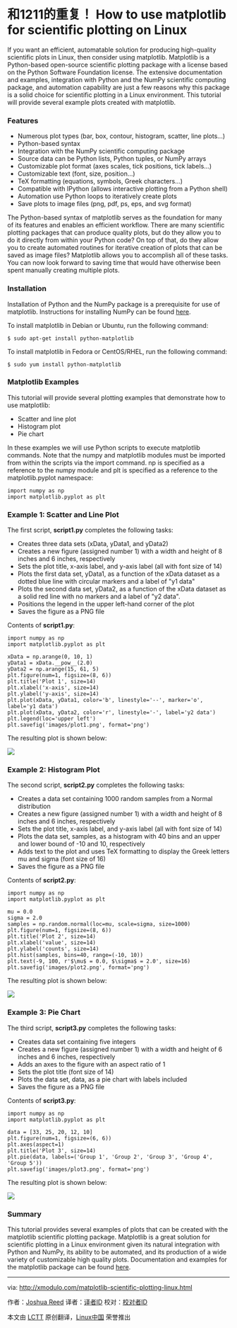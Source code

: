 和1211的重复！
How to use matplotlib for scientific plotting on Linux
================================================================================
If you want an efficient, automatable solution for producing high-quality scientific plots in Linux, then consider using matplotlib. Matplotlib is a Python-based open-source scientific plotting package with a license based on the Python Software Foundation license. The extensive documentation and examples, integration with Python and the NumPy scientific computing package, and automation capability are just a few reasons why this package is a solid choice for scientific plotting in a Linux environment. This tutorial will provide several example plots created with matplotlib.

### Features ###

- Numerous plot types (bar, box, contour, histogram, scatter, line plots...)
- Python-based syntax
- Integration with the NumPy scientific computing package
- Source data can be Python lists, Python tuples, or NumPy arrays
- Customizable plot format (axes scales, tick positions, tick labels...)
- Customizable text (font, size, position...)
- TeX formatting (equations, symbols, Greek characters...)
- Compatible with IPython (allows interactive plotting from a Python shell)
- Automation use Python loops to iteratively create plots
- Save plots to image files (png, pdf, ps, eps, and svg format)

The Python-based syntax of matplotlib serves as the foundation for many of its features and enables an efficient workflow. There are many scientific plotting packages that can produce quality plots, but do they allow you to do it directly from within your Python code? On top of that, do they allow you to create automated routines for iterative creation of plots that can be saved as image files? Matplotlib allows you to accomplish all of these tasks. You can now look forward to saving time that would have otherwise been spent manually creating multiple plots.

### Installation ###

Installation of Python and the NumPy package is a prerequisite for use of matplotlib. Instructions for installing NumPy can be found [here][1].

To install matplotlib in Debian or Ubuntu, run the following command:

    $ sudo apt-get install python-matplotlib 

To install matplotlib in Fedora or CentOS/RHEL, run the following command:

    $ sudo yum install python-matplotlib 

### Matplotlib Examples ###

This tutorial will provide several plotting examples that demonstrate how to use matplotlib:

- Scatter and line plot
- Histogram plot
- Pie chart

In these examples we will use Python scripts to execute matplotlib commands. Note that the numpy and matplotlib modules must be imported from within the scripts via the import command. np is specified as a reference to the numpy module and plt is specified as a reference to the matplotlib.pyplot namespace:

    import numpy as np
    import matplotlib.pyplot as plt

### Example 1: Scatter and Line Plot ###

The first script, **script1.py** completes the following tasks:

- Creates three data sets (xData, yData1, and yData2)
- Creates a new figure (assigned number 1) with a width and height of 8 inches and 6 inches, respectively
- Sets the plot title, x-axis label, and y-axis label (all with font size of 14)
- Plots the first data set, yData1, as a function of the xData dataset as a dotted blue line with circular markers and a label of "y1 data"
- Plots the second data set, yData2, as a function of the xData dataset as a solid red line with no markers and a label of "y2 data".
- Positions the legend in the upper left-hand corner of the plot
- Saves the figure as a PNG file

Contents of **script1.py**:

    import numpy as np
    import matplotlib.pyplot as plt
     
    xData = np.arange(0, 10, 1)
    yData1 = xData.__pow__(2.0)
    yData2 = np.arange(15, 61, 5)
    plt.figure(num=1, figsize=(8, 6))
    plt.title('Plot 1', size=14)
    plt.xlabel('x-axis', size=14)
    plt.ylabel('y-axis', size=14)
    plt.plot(xData, yData1, color='b', linestyle='--', marker='o', label='y1 data')
    plt.plot(xData, yData2, color='r', linestyle='-', label='y2 data')
    plt.legend(loc='upper left')
    plt.savefig('images/plot1.png', format='png')

The resulting plot is shown below:

![](https://farm8.staticflickr.com/7529/15927002365_f5ae11cf02_z.jpg)

### Example 2: Histogram Plot ###

The second script, **script2.py** completes the following tasks:

- Creates a data set containing 1000 random samples from a Normal distribution
- Creates a new figure (assigned number 1) with a width and height of 8 inches and 6 inches, respectively
- Sets the plot title, x-axis label, and y-axis label (all with font size of 14)
- Plots the data set, samples, as a histogram with 40 bins and an upper and lower bound of -10 and 10, respectively
- Adds text to the plot and uses TeX formatting to display the Greek letters mu and sigma (font size of 16)
- Saves the figure as a PNG file

Contents of **script2.py**:

    import numpy as np
    import matplotlib.pyplot as plt
     
    mu = 0.0
    sigma = 2.0
    samples = np.random.normal(loc=mu, scale=sigma, size=1000)
    plt.figure(num=1, figsize=(8, 6))
    plt.title('Plot 2', size=14)
    plt.xlabel('value', size=14)
    plt.ylabel('counts', size=14)
    plt.hist(samples, bins=40, range=(-10, 10))
    plt.text(-9, 100, r'$\mu$ = 0.0, $\sigma$ = 2.0', size=16)
    plt.savefig('images/plot2.png', format='png')

The resulting plot is shown below:

![](https://farm8.staticflickr.com/7531/15304765024_1cc271b6e0_z.jpg)

### Example 3: Pie Chart ###

The third script, **script3.py** completes the following tasks:

- Creates data set containing five integers
- Creates a new figure (assigned number 1) with a width and height of 6 inches and 6 inches, respectively
- Adds an axes to the figure with an aspect ratio of 1
- Sets the plot title (font size of 14)
- Plots the data set, data, as a pie chart with labels included
- Saves the figure as a PNG file

Contents of **script3.py**:

    import numpy as np
    import matplotlib.pyplot as plt
     
    data = [33, 25, 20, 12, 10]
    plt.figure(num=1, figsize=(6, 6))
    plt.axes(aspect=1)
    plt.title('Plot 3', size=14)
    plt.pie(data, labels=('Group 1', 'Group 2', 'Group 3', 'Group 4', 'Group 5'))
    plt.savefig('images/plot3.png', format='png')

The resulting plot is shown below:

![](https://farm8.staticflickr.com/7504/15926356092_7c3e5217aa_z.jpg)

### Summary ###

This tutorial provides several examples of plots that can be created with the matplotlib scientific plotting package. Matplotlib is a great solution for scientific plotting in a Linux environment given its natural integration with Python and NumPy, its ability to be automated, and its production of a wide variety of customizable high quality plots. Documentation and examples for the matplotlib package can be found [here][2].

--------------------------------------------------------------------------------

via: http://xmodulo.com/matplotlib-scientific-plotting-linux.html

作者：[Joshua Reed][a]
译者：[译者ID](https://github.com/译者ID)
校对：[校对者ID](https://github.com/校对者ID)

本文由 [LCTT](https://github.com/LCTT/TranslateProject) 原创翻译，[Linux中国](http://linux.cn/) 荣誉推出

[a]:http://xmodulo.com/author/joshua
[1]:http://xmodulo.com/numpy-scientific-computing-linux.html
[2]:http://matplotlib.org/
